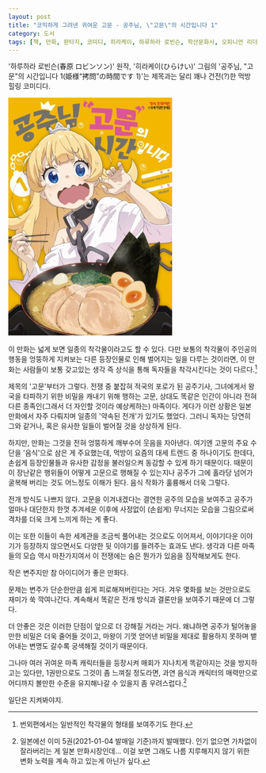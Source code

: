 ```yaml
---
layout: post
title: "코믹하게 그려낸 귀여운 고문 - 공주님, \"고문\"의 시간입니다 1"
category: 도서
tags: [책, 만화, 판타지, 코미디, 히라케이, 하루하라 로빈슨, 학산문화사, 오피니언 리더, 서평]
---
```


'하루하라 로빈슨(春原 ロビンソン)' 원작,
'히라케이(ひらけい)' 그림의
'공주님, "고문"의 시간입니다 1(姫様“拷問”の時間です 1)'는
제목과는 달리 꽤나 건전(?)한 먹방 힐링 코미디다.

![커버](/images/book/himesama-gomon-no-jikan-desu-comic-book-h480.jpg)

이 만화는 넓게 보면 일종의 착각물이라고도 할 수 있다.
다만 보통의 착각물이 주인공의 행동을 엉뚱하게 지켜보는 다른 등장인물로 인해 벌어지는 일을 다루는 것이라면,
이 만화는 사람들이 보통 갖고있는 생각 즉 상식을 통해 독자들을 착각시킨다는 것이 다르다.[^1]

[^1]: 번외편에서는 일반적인 착각물의 형태를 보여주기도 한다.

제목의 '고문'부터가 그렇다.
전쟁 중 붙잡혀 적국의 포로가 된 공주기사,
그녀에게서 왕국을 타파하기 위한 비밀을 캐내기 위해 행하는 고문,
상대도 똑같은 인간이 아니라 전혀 다른 종족인(그래서 더 자인할 것이라 예상케하는) 마족이다.
게다가 이런 상황은 일본 만화에서 자주 다뤄지며 일종의 '약속된 전개'가 있기도 했었다.
그러니 독자는 당연히 그와 같거나, 혹은 유사한 일들이 벌어질 것을 상상하게 된다.

하지만, 만화는 그것을 전혀 엉뚱하게 깨부수어 웃음을 자아낸다.
여기엔 고문의 주요 수단을 '음식'으로 삼은 게 주요했는데,
먹방이 요즘의 대세 트렌드 중 하나이기도 한데다,
손쉽게 등장인물들과 유사한 감정을 불러일으켜 동감할 수 있게 하기 때문이다.
때문이 이 장난같은 행위들이 어떻게 고문으로 행해질 수 있는지나
공주가 그에 홀라당 넘어가 굴복해 버리는 것도 어느정도 이해가 된다.
음식 작화가 훌륭해서 더욱 그렇다.

전개 방식도 나쁘지 않다.
고문을 이겨내겠다는 결연한 공주의 모습을 보여주고
공주가 얼마나 대단한지 한껏 추겨세운 이후에
사정없이 (손쉽게) 무너지는 모습을 그림으로써 격차를 더욱 크게 느끼게 하는 게 좋다.

이는 또한 이들이 속한 세계관을 조금씩 풀어내는 것으로도 이어져서,
이야기다운 이야기가 등장하지 않으면서도 다양한 뒷 이야기를 들려주는 효과도 낸다.
생각과 다른 마족들의 모습 역시 마찬가지여서 이 전쟁에는 숨은 뭔가가 있음을 짐작해보게도 한다.

작은 변주지만 참 아이디어가 좋은 만화다.

문제는 변주가 단순한만큼 쉽게 피로해져버린다는 거다.
겨우 몇화를 보는 것만으로도 재미가 쑥 깍여나간다.
계속해서 똑같은 전개 방식과 결론만을 보여주기 때문에 더 그렇다.

더 안좋은 것은 이러한 단점이 앞으로 더 강해질 거라는 거다.
왜냐하면 공주가 털어놓을만한 비밀은 더욱 줄어들 것이고,
마왕이 기껏 얻어낸 비밀을 제대로 활용하지 못하며 뱉어내는 변명도 갈수록 궁색해질 것이기 때문이다.

그나마 여러 귀여운 마족 캐릭터들을 등장시켜 매회가 지나치게 똑같아지는 것을 방지하고는 있다만,
1권만으로도 그것이 좀 느껴질 정도라면,
과연 음식과 캐릭터의 매력만으로 어디까지 볼만한 수준을 유지해나갈 수 있을지 좀 우려스럽다.[^2]

[^2]: 일본에선 이미 5권(2021-01-04 발매일 기준)까지 발매했다. 인기 없으면 가차없이 잘라버리는 게 일본 만화시장인데... 이걸 보면 그래도 나름 지루해지지 않기 위한 변화 노력을 계속 하고 있는게 아닌가 싶다.

일단은 지켜봐야지.
